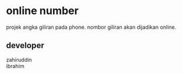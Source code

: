 # online number  

projek angka giliran pada phone. nombor giliran akan dijadikan online.  

## developer  
zahiruddin  
ibrahim


